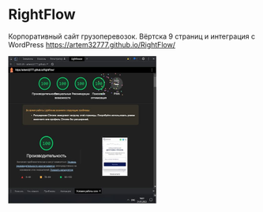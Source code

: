 # RightFlow
Корпоративный сайт грузоперевозок. Вёртска 9 страниц и интеграция с WordPress
https://artem32777.github.io/RightFlow/

<div>
  <img width="300" height="300" src="https://raw.githubusercontent.com/artem32777/RightFlow/main/img/RightFlow-stats.jpg">
</div>

